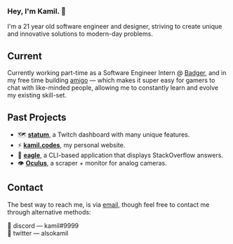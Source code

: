 ### Hey, I'm Kamil. 👋

I'm a 21 year old software engineer and designer, striving to create unique and innovative solutions to modern-day problems.

## Current

Currently working part-time as a Software Engineer Intern @ [Badger](https://www.badgermapping.com/), and in my free time building [amigo](?) — which makes it super easy for gamers to chat with like-minded people, allowing me to constantly learn and evolve my existing skill-set.

## Past Projects
- 🗺️ **[statum](https://github.com/k9mil/statum)**, a Twitch dashboard with many unique features.
- ⚡ **[kamil.codes](https://github.com/kamil-codes/kamil.codes)**, my personal website.
- 🦅 **[eagle](https://github.com/k9mil/eagle)**, a CLI-based application that displays StackOverflow answers.
- 👁️ **[Oculus](https://github.com/k9mil/oculus)**, a scraper + monitor for analog cameras.

## Contact

The best way to reach me, is via [email](mailto:hi@kamil.codes), though feel free to contact me through alternative methods:

💬 discord — kamil#9999\
🦜 twitter — alsokamil
